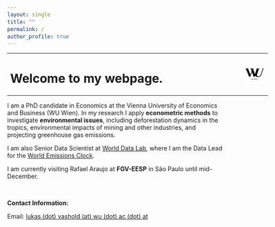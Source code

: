 ```yaml
---
layout: single
title: ""
permalink: /
author_profile: true
---
```


<table style="width: 120%;">
  <tr>
	<td style="width: 90%; border-bottom:0px;"><h1>Welcome to my webpage.</h1></td>
	<td style="width: 200%; border-bottom:0px;"><img src="assets/images/logo_wu_vienna"/></td>
  </tr>
</table>

I am a PhD candidate in Economics at the Vienna University of Economics and Business (WU Wien). In my research I apply **econometric methods** to investigate **environmental issues**, including deforestation dynamics in the tropics, environmental impacts of mining and other industries, and projecting greenhouse gas emissions.

I am also Senior Data Scientist at [World Data Lab](https://worlddata.io/), where I am the Data Lead for the [World Emissions Clock](https://worldemissions.io/).


I am currently visiting Rafael Araujo at **FGV-EESP** in S&#227;o Paulo until mid-December.

<br>

**Contact Information:**

Email: [lukas (dot) vashold (at) wu (dot) ac (dot) at](mailto:lvashold@wu.ac.at)


